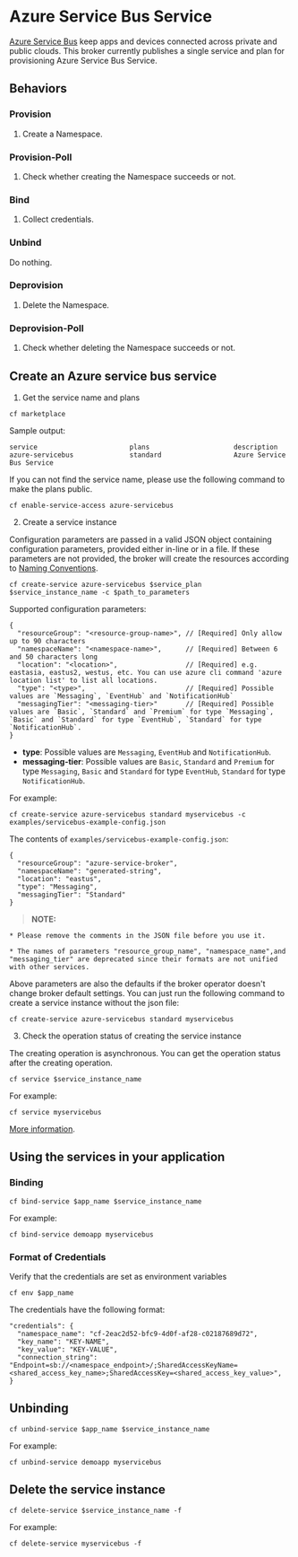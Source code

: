# Azure Service Bus Service

[Azure Service Bus](https://azure.microsoft.com/en-us/services/service-bus/) keep apps and devices connected across private and public clouds. This broker currently publishes a single service and plan for provisioning Azure Service Bus Service.

## Behaviors

### Provision
  
  1. Create a Namespace.
  
### Provision-Poll
  
  1. Check whether creating the Namespace succeeds or not.
  
### Bind

  1. Collect credentials.

### Unbind

  Do nothing.
  
### Deprovision

  1. Delete the Namespace.

### Deprovision-Poll

  1. Check whether deleting the Namespace succeeds or not.
  
## Create an Azure service bus service

1. Get the service name and plans

  ```
  cf marketplace
  ```

  Sample output:

  ```
  service                       plans                     description
  azure-servicebus              standard                  Azure Service Bus Service
  ```

  If you can not find the service name, please use the following command to make the plans public.

  ```
  cf enable-service-access azure-servicebus
  ```

2. Create a service instance

  Configuration parameters are passed in a valid JSON object containing configuration parameters, provided either in-line or in a file. If these parameters are not provided, the broker will create the resources according to [Naming Conventions](#naming-conventions).

  ```
  cf create-service azure-servicebus $service_plan $service_instance_name -c $path_to_parameters
  ```

  Supported configuration parameters:
  ```
  {
    "resourceGroup": "<resource-group-name>", // [Required] Only allow up to 90 characters
    "namespaceName": "<namespace-name>",      // [Required] Between 6 and 50 characters long
    "location": "<location>",                 // [Required] e.g. eastasia, eastus2, westus, etc. You can use azure cli command 'azure location list' to list all locations.
    "type": "<type>",                         // [Required] Possible values are `Messaging`, `EventHub` and `NotificationHub`
    "messagingTier": "<messaging-tier>"       // [Required] Possible values are `Basic`, `Standard` and `Premium` for type `Messaging`, `Basic` and `Standard` for type `EventHub`, `Standard` for type `NotificationHub`.
  }
  ```

  * **type**: Possible values are `Messaging`, `EventHub` and `NotificationHub`.
  * **messaging-tier**: Possible values are `Basic`, `Standard` and `Premium` for type `Messaging`, `Basic` and `Standard` for type `EventHub`, `Standard` for type `NotificationHub`.

  For example:

  ```
  cf create-service azure-servicebus standard myservicebus -c examples/servicebus-example-config.json
  ```

  The contents of `examples/servicebus-example-config.json`:

  ```
  {
    "resourceGroup": "azure-service-broker",
    "namespaceName": "generated-string",
    "location": "eastus",
    "type": "Messaging",
    "messagingTier": "Standard"
  }
  ```

  >**NOTE:**
  
    * Please remove the comments in the JSON file before you use it.
    
    * The names of parameters "resource_group_name", "namespace_name",and "messaging_tier" are deprecated since their formats are not unified with other services.

  Above parameters are also the defaults if the broker operator doesn't change broker default settings. You can just run the following command to create a service instance without the json file:
  
  ```
  cf create-service azure-servicebus standard myservicebus
  ```
  
3. Check the operation status of creating the service instance

  The creating operation is asynchronous. You can get the operation status after the creating operation.

  ```
  cf service $service_instance_name
  ```

  For example:

  ```
  cf service myservicebus
  ```

[More information](http://docs.cloudfoundry.org/devguide/services/managing-services.html#create).

## Using the services in your application

### Binding

  ```
  cf bind-service $app_name $service_instance_name
  ```

  For example:

  ```
  cf bind-service demoapp myservicebus
  ```

### Format of Credentials

  Verify that the credentials are set as environment variables

  ```
  cf env $app_name
  ```

  The credentials have the following format:
  
  ```
  "credentials": {
    "namespace_name": "cf-2eac2d52-bfc9-4d0f-af28-c02187689d72",
    "key_name": "KEY-NAME",
    "key_value": "KEY-VALUE",
    "connection_string": "Endpoint=sb://<namespace_endpoint>/;SharedAccessKeyName=<shared_access_key_name>;SharedAccessKey=<shared_access_key_value>",
  }
  ```

## Unbinding

  ```
  cf unbind-service $app_name $service_instance_name
  ```

  For example:

  ```
  cf unbind-service demoapp myservicebus
  ```

## Delete the service instance

  ```
  cf delete-service $service_instance_name -f
  ```

  For example:

  ```
  cf delete-service myservicebus -f
  ```
